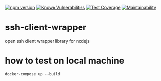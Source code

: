 [![npm version](https://badge.fury.io/js/ssh-client-wrapper.svg)](https://badge.fury.io/js/ssh-client-wrapper)
[![Known Vulnerabilities](https://snyk.io/test/github/so5/ssh-client-wrapper/badge.svg)](https://snyk.io/test/github/so5/ssh-client-wrapper)
[![Test Coverage](https://api.codeclimate.com/v1/badges/3f9cba3c4f04d90561e3/test_coverage)](https://codeclimate.com/github/so5/ssh-client-wrapper/test_coverage)
[![Maintainability](https://api.codeclimate.com/v1/badges/8f3c0ea00e755ae31081/maintainability)](https://codeclimate.com/github/so5/ssh-client-wrapper/maintainability)
# ssh-client-wrapper
open ssh client wrapper library for nodejs


# how to test on local machine
```
docker-compose up --build
```
